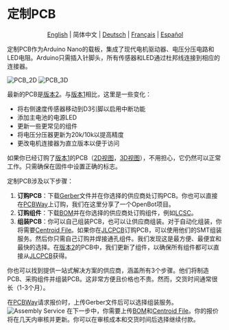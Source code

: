 # 定制PCB

<p align="center">
  <a href="README.md">English</a> |
  <span>简体中文</span> |
  <a href="README.de-DE.md">Deutsch</a> |
  <a href="README.fr-FR.md">Français</a> |
  <a href="README.es-ES.md">Español</a>
</p>

定制PCB作为Arduino Nano的载板，集成了现代电机驱动器、电压分压电路和LED电阻。Arduino只需插入针脚头，所有传感器和LED通过杜邦线连接到相应的连接器。

![PCB_2D](../../../docs/images/pcb_2d_v2.png)
![PCB_3D](../../../docs/images/pcb_3d_v2.png)

最新的PCB是[版本2](v2)。与[版本1](v1)相比，这里是一些变化：

- 将右侧速度传感器移动到D3引脚以启用中断功能
- 添加主电池的电源LED
- 更新一些更常见的组件
- 将电压分压器更新为20k/10k以提高精度
- 更改电机连接器为直立版本以便于访问

如果你已经订购了[版本1](v1)的PCB（[2D视图](../../../docs/images/pcb_2d_v1.png)，[3D视图](../../../docs/images/pcb_3d_v1.png)），不用担心，它仍然可以正常工作。只需确保在固件中设置正确的标志。

定制PCB涉及以下步骤：

1) **订购PCB**：下载[Gerber](v2/gerber_v2.zip)文件并在你选择的供应商处订购PCB。你也可以直接在[PCBWay](https://www.pcbway.com/project/shareproject/OpenBot__Turning_Smartphones_into_Robots.html)上订购，我们在这里分享了一个OpenBot项目。
2) **订购组件**：下载[BOM](v2/BOM_v2.csv)并在你选择的供应商处订购组件，例如[LCSC](https://lcsc.com)。
3) **组装PCB**：你可以自己组装PCB，也可以让供应商组装。对于自动化组装，你将需要[Centroid File](v2/centroid_file_v2.csv)。如果你在[JLCPCB](https://jlcpcb.com/)订购PCB，可以使用他们的SMT组装服务。然后你只需自己订购并焊接通孔组件。我们发现这是最方便、最便宜和最快的选择。在[版本2](v2)的PCB中，我们更新了组件，以确保所有组件都可以直接从[JLCPCB](https://jlcpcb.com/)获得。

你也可以找到提供一站式解决方案的供应商，涵盖所有3个步骤。他们将制造PCB、采购组件并组装PCB。这非常方便且价格也不贵。然而，交货时间通常很长（1-3个月）。

在[PCBWay](https://www.pcbway.com/orderonline.aspx)请求报价时，上传Gerber文件后可以选择组装服务。
![Assembly Service](../../../docs/images/assembly_service.jpg)
在下一步中，你需要上传[BOM](v2/BOM_v2.csv)和[Centroid File](v2/centroid_file_v2.csv)。你的报价将在几天内审核并更新。你可以在审核成本和交货时间后选择继续付款。